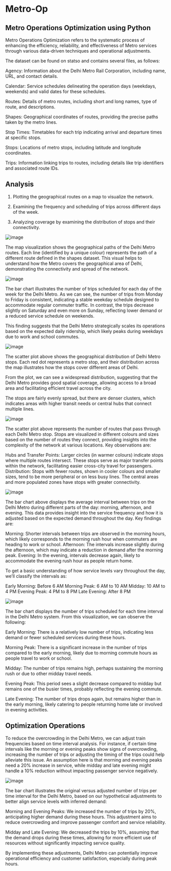 # Metro-Op
## Metro Operations Optimization using Python
Metro Operations Optimization refers to the systematic process of enhancing the efficiency, reliability, and effectiveness of Metro services through various data-driven techniques and operational adjustments.

The dataset can be found on statso and contains several files, as follows:

Agency: Information about the Delhi Metro Rail Corporation, including name, URL, and contact details.

Calendar: Service schedules delineating the operation days (weekdays, weekends) and valid dates for these schedules.

Routes: Details of metro routes, including short and long names, type of route, and descriptions.

Shapes: Geographical coordinates of routes, providing the precise paths taken by the metro lines.

Stop Times: Timetables for each trip indicating arrival and departure times at specific stops.

Stops: Locations of metro stops, including latitude and longitude coordinates.

Trips: Information linking trips to routes, including details like trip identifiers and associated route IDs.


## Analysis

1. Plotting the geographical routes on a map to visualize the network.
   
2. Examining the frequency and scheduling of trips across different days of the week.
   
3. Analyzing coverage by examining the distribution of stops and their connectivity.

![image](https://github.com/Koninikax/Metro-Op/assets/96631757/f8c23e40-c613-4b5e-8658-ab87ef9579b4) 

The map visualization shows the geographical paths of the Delhi Metro routes. Each line (identified by a unique colour) represents the path of a different route defined in the shapes dataset. This visual helps to understand how the Metro covers the geographical area of Delhi, demonstrating the connectivity and spread of the network.

![image](https://github.com/Koninikax/Metro-Op/assets/96631757/567556c7-8f26-497c-9283-58b7ba1f0e85)

The bar chart illustrates the number of trips scheduled for each day of the week for the Delhi Metro. As we can see, the number of trips from Monday to Friday is consistent, indicating a stable weekday schedule designed to accommodate regular commuter traffic. In contrast, the trips decrease slightly on Saturday and even more on Sunday, reflecting lower demand or a reduced service schedule on weekends.

This finding suggests that the Delhi Metro strategically scales its operations based on the expected daily ridership, which likely peaks during weekdays due to work and school commutes.

![image](https://github.com/Koninikax/Metro-Op/assets/96631757/a1a8644e-9e72-4ad2-9dab-af2c3a406825)

The scatter plot above shows the geographical distribution of Delhi Metro stops. Each red dot represents a metro stop, and their distribution across the map illustrates how the stops cover different areas of Delhi.

From the plot, we can see a widespread distribution, suggesting that the Delhi Metro provides good spatial coverage, allowing access to a broad area and facilitating efficient travel across the city.

The stops are fairly evenly spread, but there are denser clusters, which indicates areas with higher transit needs or central hubs that connect multiple lines.

![image](https://github.com/Koninikax/Metro-Op/assets/96631757/eeca3b28-54be-419d-9b78-5179713de650)

The scatter plot above represents the number of routes that pass through each Delhi Metro stop. Stops are visualized in different colours and sizes based on the number of routes they connect, providing insights into the complexity of the network at various locations. Key observations are:

Hubs and Transfer Points: Larger circles (in warmer colours) indicate stops where multiple routes intersect. These stops serve as major transfer points within the network, facilitating easier cross-city travel for passengers.
Distribution: Stops with fewer routes, shown in cooler colours and smaller sizes, tend to be more peripheral or on less busy lines. The central areas and more populated zones have stops with greater connectivity.

![image](https://github.com/Koninikax/Metro-Op/assets/96631757/3bfada0f-f9cb-4d65-bf5f-0d25e271c387)


The bar chart above displays the average interval between trips on the Delhi Metro during different parts of the day: morning, afternoon, and evening. This data provides insight into the service frequency and how it is adjusted based on the expected demand throughout the day. Key findings are:

Morning: Shorter intervals between trips are observed in the morning hours, which likely corresponds to the morning rush hour when commuters are heading to work or school.
Afternoon: The intervals increase slightly during the afternoon, which may indicate a reduction in demand after the morning peak.
Evening: In the evening, intervals decrease again, likely to accommodate the evening rush hour as people return home.

To get a basic understanding of how service levels vary throughout the day, we’ll classify the intervals as:

Early Morning: Before 6 AM
Morning Peak: 6 AM to 10 AM
Midday: 10 AM to 4 PM
Evening Peak: 4 PM to 8 PM
Late Evening: After 8 PM


![image](https://github.com/Koninikax/Metro-Op/assets/96631757/b345f9b4-e7cb-448d-bbe0-4b1f2bd311cf)

The bar chart displays the number of trips scheduled for each time interval in the Delhi Metro system. From this visualization, we can observe the following:

Early Morning: There is a relatively low number of trips, indicating less demand or fewer scheduled services during these hours.

Morning Peak: There is a significant increase in the number of trips compared to the early morning, likely due to morning commute hours as people travel to work or school.

Midday: The number of trips remains high, perhaps sustaining the morning rush or due to other midday travel needs.

Evening Peak: This period sees a slight decrease compared to midday but remains one of the busier times, probably reflecting the evening commute.

Late Evening: The number of trips drops again, but remains higher than in the early morning, likely catering to people returning home late or involved in evening activities.


## Optimization Operations
To reduce the overcrowding in the Delhi Metro, we can adjust train frequencies based on time interval analysis. For instance, if certain time intervals like the morning or evening peaks show signs of overcrowding, increasing the number of trips or adjusting the timing of the trips could help alleviate this issue.
An assumption here is that morning and evening peaks need a 20% increase in service, while midday and late evening might handle a 10% reduction without impacting passenger service negatively.

![image](https://github.com/Koninikax/Metro-Op/assets/96631757/54a0cd89-b63c-444c-9880-e9641bfd1d54)


The bar chart illustrates the original versus adjusted number of trips per time interval for the Delhi Metro, based on our hypothetical adjustments to better align service levels with inferred demand:

Morning and Evening Peaks: We increased the number of trips by 20%, anticipating higher demand during these hours. This adjustment aims to reduce overcrowding and improve passenger comfort and service reliability.

Midday and Late Evening: We decreased the trips by 10%, assuming that the demand drops during these times, allowing for more efficient use of resources without significantly impacting service quality.

By implementing these adjustments, Delhi Metro can potentially improve operational efficiency and customer satisfaction, especially during peak hours.
